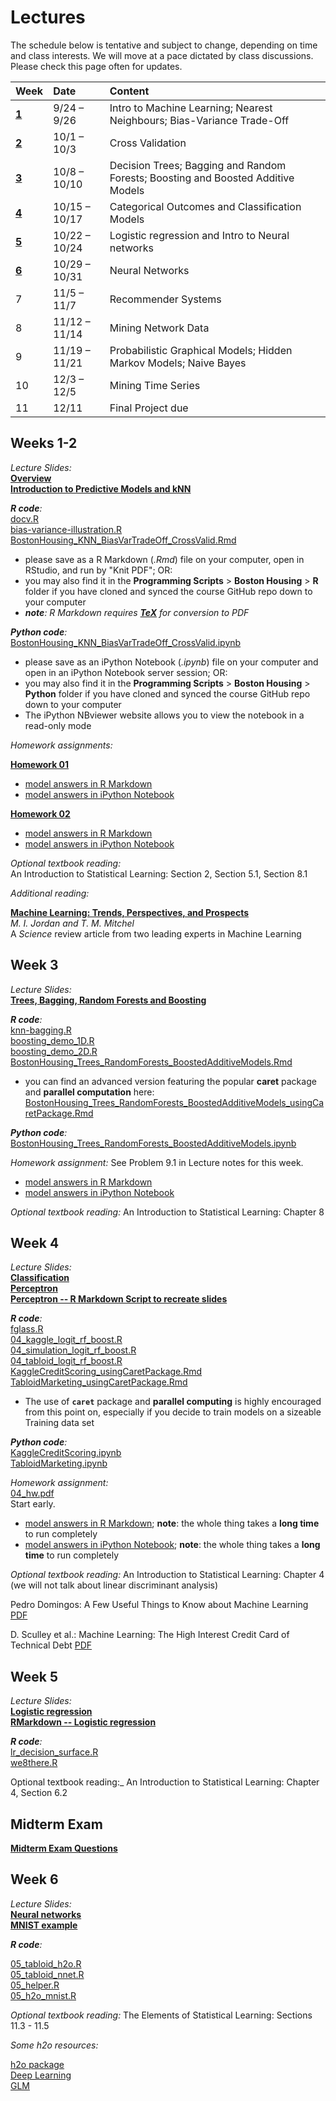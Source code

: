# **Lectures**

The schedule below is tentative and subject to change, depending on time and class interests.
We will move at a pace dictated by class discussions. Please check this page often for updates.

| Week                | Date                | Content                                                                          |
|:--------------------|:--------------------|:---------------------------------------------------------------------------------|
| [**1**](#weeks-1-2) | 9/24 &ndash; 9/26   | Intro to  Machine Learning; Nearest Neighbours; Bias-Variance Trade-Off          |
| [**2**](#weeks-1-2) | 10/1 &ndash; 10/3   | Cross Validation                                                                 |
| [**3**](#week-3)    | 10/8 &ndash; 10/10  | Decision Trees; Bagging and Random Forests; Boosting and Boosted Additive Models |
| [**4**](#week-4)    | 10/15 &ndash; 10/17 | Categorical Outcomes and Classification Models                                   |
| [**5**](#week-5)    | 10/22 &ndash; 10/24 | Logistic regression and Intro to Neural networks                                 |
| [**6**](#week-6)    | 10/29 &ndash; 10/31 | Neural Networks                                                                  | 
| 7                   | 11/5 &ndash; 11/7   | Recommender Systems                                                              |
| 8                   | 11/12 &ndash; 11/14 | Mining Network Data                                                              |
| 9                   | 11/19 &ndash; 11/21 | Probabilistic Graphical Models; Hidden Markov Models; Naive Bayes                |
| 10                  | 12/3 &ndash; 12/5   | Mining Time Series                                                               |
| 11                  | 12/11               | Final Project due                                                                |


## Weeks 1-2

_Lecture Slides:_ <br>
[**Overview**](Syllabus/01_overview.pdf) <br>
[**Introduction to Predictive Models and kNN**](Syllabus/01_knn.pdf)

_**R code**:_ <br>
[docv.R](https://github.com/ChicagoBoothML/HelpR/blob/master/docv.R) <br>
[bias-variance-illustration.R](Syllabus/bias-variance-illustration.R) <br>
[BostonHousing_KNN_BiasVarTradeOff_CrossValid.Rmd](http://raw.githubusercontent.com/ChicagoBoothML/MachineLearning_Fall2015/master/Programming%20Scripts/Boston%20Housing/R/BostonHousing_KNN_BiasVarTradeOff_CrossValid.Rmd)

- please save as a R Markdown (_.Rmd_) file on your computer, open in RStudio, and run by "Knit PDF"; OR:
- you may also find it in the **Programming Scripts** > **Boston Housing** > **R** folder
if you have cloned and synced the course GitHub repo down to your computer
- _**note**: R Markdown requires [**TeX**](Installation/TeX) for conversion to PDF_

_**Python code**:_ <br>
[BostonHousing_KNN_BiasVarTradeOff_CrossValid.ipynb](https://github.com/ChicagoBoothML/MachineLearning_Fall2015/blob/master/Programming%20Scripts/Boston%20Housing/Python/BostonHousing_KNN_BiasVarTradeOff_CrossValid.ipynb)
 
- please save as an iPython Notebook (_.ipynb_) file on your computer and open in an iPython Notebook server session; OR:
- you may also find it in the **Programming Scripts** > **Boston Housing** > **Python** folder
if you have cloned and synced the course GitHub repo down to your computer
- The iPython NBviewer website allows you to view the notebook in a read-only mode

_Homework assignments:_ <br>

[**Homework 01**](Syllabus/01_hw.pdf)

- [model answers in R Markdown](https://raw.githubusercontent.com/ChicagoBoothML/MachineLearning_Fall2015/master/Programming%20Scripts/Used%20Cars/R/UsedCars_HW01ans.Rmd)
- [model answers in iPython Notebook](https://github.com/ChicagoBoothML/MachineLearning_Fall2015/blob/master/Programming%20Scripts/Used%20Cars/Python/UsedCars_HW01ans.ipynb)

[**Homework 02**](Syllabus/02_hw.pdf)

- [model answers in R Markdown](https://raw.githubusercontent.com/ChicagoBoothML/MachineLearning_Fall2015/master/Programming%20Scripts/Used%20Cars/R/UsedCars_HW02ans.Rmd)
- [model answers in iPython Notebook](https://github.com/ChicagoBoothML/MachineLearning_Fall2015/blob/master/Programming%20Scripts/Used%20Cars/Python/UsedCars_HW02ans.ipynb)

_Optional textbook reading:_ <br>
An Introduction to Statistical Learning: Section 2, Section 5.1, Section 8.1

_Additional reading:_

[**Machine Learning: Trends, Perspectives, and Prospects**](http://www.sciencemag.org/content/349/6245/255.full.pdf) <br>
*M. I. Jordan and T. M. Mitchel* <br>
A *Science* review article from two leading experts in Machine Learning


## Week 3

_Lecture Slides:_ <br>
[**Trees, Bagging, Random Forests and Boosting**](Syllabus/03_trees_bag_boost.pdf)

_**R code**:_ <br>
[knn-bagging.R](https://raw.githubusercontent.com/ChicagoBoothML/MachineLearning_Fall2015/master/Programming%20Scripts/Lecture03/knn-bagging.R) <br>
[boosting_demo_1D.R](https://raw.githubusercontent.com/ChicagoBoothML/MachineLearning_Fall2015/master/Programming%20Scripts/Lecture03/boosting_demo_1D.R) <br>
[boosting_demo_2D.R](https://raw.githubusercontent.com/ChicagoBoothML/MachineLearning_Fall2015/master/Programming%20Scripts/Lecture03/boosting_demo_2D.R) <br>
[BostonHousing_Trees_RandomForests_BoostedAdditiveModels.Rmd](https://raw.githubusercontent.com/ChicagoBoothML/MachineLearning_Fall2015/master/Programming%20Scripts/Boston%20Housing/R/BostonHousing_Trees_RandomForests_BoostedAdditiveModels.Rmd)

- you can find an advanced version featuring the popular **caret** package and **parallel computation** here: [BostonHousing_Trees_RandomForests_BoostedAdditiveModels_usingCaretPackage.Rmd](https://raw.githubusercontent.com/ChicagoBoothML/MachineLearning_Fall2015/master/Programming%20Scripts/Boston%20Housing/R/BostonHousing_Trees_RandomForests_BoostedAdditiveModels_usingCaretPackage.Rmd)

_**Python code**:_ <br>
[BostonHousing_Trees_RandomForests_BoostedAdditiveModels.ipynb](https://github.com/ChicagoBoothML/MachineLearning_Fall2015/blob/master/Programming%20Scripts/Boston%20Housing/Python/BostonHousing_Trees_RandomForests_BoostedAdditiveModels.ipynb)

_Homework assignment:_ See Problem 9.1 in Lecture notes for this week.

- [model answers in R Markdown](https://raw.githubusercontent.com/ChicagoBoothML/MachineLearning_Fall2015/master/Programming%20Scripts/Used%20Cars/R/UsedCars_HW03ans.Rmd)
- [model answers in iPython Notebook](https://github.com/ChicagoBoothML/MachineLearning_Fall2015/blob/master/Programming%20Scripts/Used%20Cars/Python/UsedCars_HW03ans.ipynb)

_Optional textbook reading:_ 
An Introduction to Statistical Learning: Chapter 8


## Week 4

_Lecture Slides:_ <br>
[**Classification**](Syllabus/04_classification.pdf) <br>
[**Perceptron**](Syllabus/04_perceptron.pdf) <br>
[**Perceptron -- R Markdown Script to recreate slides**](Syllabus/Perceptron.Rmd.zip)

_**R code**:_ <br>
[fglass.R](https://raw.githubusercontent.com/ChicagoBoothML/MachineLearning_Fall2015/master/Programming%20Scripts/Lecture04/fglass.R) <br>
[04_kaggle_logit_rf_boost.R](https://raw.githubusercontent.com/ChicagoBoothML/MachineLearning_Fall2015/master/Programming%20Scripts/Lecture04/04_kaggle_logit_rf_boost.R) <br>
[04_simulation_logit_rf_boost.R](https://raw.githubusercontent.com/ChicagoBoothML/MachineLearning_Fall2015/master/Programming%20Scripts/Lecture04/04_simulation_logit_rf_boost.R) <br>
[04_tabloid_logit_rf_boost.R](https://raw.githubusercontent.com/ChicagoBoothML/MachineLearning_Fall2015/master/Programming%20Scripts/Lecture04/04_tabloid_logit_rf_boost.R) <br>
[KaggleCreditScoring_usingCaretPackage.Rmd](http://raw.githubusercontent.com/ChicagoBoothML/MachineLearning_Fall2015/master/Programming%20Scripts/Kaggle%20Credit%20Scoring/R/KaggleCreditScoring_usingCaretPackage.Rmd) <br>
[TabloidMarketing_usingCaretPackage.Rmd](http://raw.githubusercontent.com/ChicagoBoothML/MachineLearning_Fall2015/master/Programming%20Scripts/Tabloid%20Marketing/R/TabloidMarketing_usingCaretPackage.Rmd)

- The use of **`caret`** package and **parallel computing** is highly encouraged from this point on, especially if you decide to train models on a sizeable Training data set


_**Python code**:_ <br>
[KaggleCreditScoring.ipynb](http://github.com/ChicagoBoothML/MachineLearning_Fall2015/blob/master/Programming%20Scripts/Kaggle%20Credit%20Scoring/Python/KaggleCreditScoring.ipynb) <br>
[TabloidMarketing.ipynb](http://github.com/ChicagoBoothML/MachineLearning_Fall2015/blob/master/Programming%20Scripts/Tabloid%20Marketing/Python/TabloidMarketing.ipynb)


_Homework assignment:_  <br>
[04_hw.pdf](Syllabus/04_hw.pdf) <br>
Start early.

- [model answers in R Markdown](https://raw.githubusercontent.com/ChicagoBoothML/MachineLearning_Fall2015/master/Programming%20Scripts/KDD%20Cup%202009%20Orange%20Customer%20Relationships/R/KDDCup2009_OrangeCustRel_Churn.Rmd); **note**: the whole thing takes a **long time** to run completely
- [model answers in iPython Notebook](https://github.com/ChicagoBoothML/MachineLearning_Fall2015/blob/master/Programming%20Scripts/KDD%20Cup%202009%20Orange%20Customer%20Relationships/Python/KDDCup2009_OrangeCustRel_Churn.ipynb); **note**: the whole thing takes a **long time** to run completely

_Optional textbook reading:_ 
An Introduction to Statistical Learning: Chapter 4 (we will not talk about linear discriminant analysis)

Pedro Domingos: A Few Useful Things to Know about Machine Learning [PDF](http://homes.cs.washington.edu/~pedrod/papers/cacm12.pdf)

D. Sculley et al.: Machine Learning: The High Interest Credit Card of Technical Debt [PDF](http://static.googleusercontent.com/media/research.google.com/en//pubs/archive/43146.pdf)


## Week 5

_Lecture Slides:_ <br>
[**Logistic regression**](Syllabus/05_logistic_regression.pdf) <br>
[**RMarkdown -- Logistic regression**](Syllabus/05_logistic_regression.zip) <br>


_**R code**:_ <br>
[lr_decision_surface.R](https://raw.githubusercontent.com/ChicagoBoothML/MachineLearning_Fall2015/master/Programming%20Scripts/Lecture05/lr_decision_surface.R) <br>
[we8there.R](https://raw.githubusercontent.com/ChicagoBoothML/MachineLearning_Fall2015/master/Programming%20Scripts/Lecture05/we8there.R) <br>


Optional textbook reading:_ 
An Introduction to Statistical Learning: Chapter 4, Section 6.2


## Midterm Exam

[**Midterm Exam Questions**](Syllabus/Midterm.pdf)


## Week 6

_Lecture Slides:_ <br>
[**Neural networks**](Syllabus/05_nn.pdf) <br>
[**MNIST example**](Syllabus/05_mnist_example.pdf) <br>

_**R code**:_ <br>

[05_tabloid_h2o.R](Syllabus/05_tabloid_h2o.R) <br>
[05_tabloid_nnet.R](Syllabus/05_tabloid_nnet.R) <br>
[05_helper.R](Syllabus/05_helper.R) <br>
[05_h2o_mnist.R](Syllabus/05_h2o_mnist.R) <br>

_Optional textbook reading:_ 
The Elements of Statistical Learning: Sections 11.3 - 11.5

_Some h2o resources:_

[h2o package](http://h2o-release.s3.amazonaws.com/h2o/master/3232/docs-website/h2o-r/h2o_package.pdf) <br>
[Deep Learning](http://h2o-release.s3.amazonaws.com/h2o/master/3232/docs-website/h2o-docs/booklets/DeepLearning_Vignette.pdf) <br>
[GLM](http://h2o-release.s3.amazonaws.com/h2o/master/3232/docs-website/h2o-docs/booklets/GLM_Vignette.pdf) <br>

